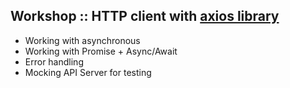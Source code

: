## Workshop :: HTTP client with [axios library](https://github.com/axios/axios)
* Working with asynchronous
* Working with Promise + Async/Await
* Error handling
* Mocking API Server for testing